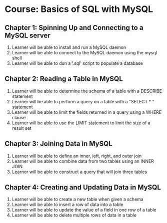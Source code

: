 Course: Basics of SQL with MySQL
================================

Chapter 1: Spinning Up and Connecting to a MySQL server
-------------------------------------------------------

1. Learner will be able to install and run a MySQL daemon
2. Learner will be able to connect to the MySQL daemon using the mysql shell
3. Learner will be able to dun a '.sql' script to populate a database

Chapter 2: Reading a Table in MySQL 
-----------------------------------

1. Learner will be able to determine the schema of a table with a DESCRIBE statement
2. Learner will be able to perform a query on a table with a "SELECT * " statement
3. Learner will be able to limit the fields returned in a query using a WHERE clause
4. Learner will be able to use the LIMIT statement to limit the size of a result set


Chapter 3: Joining Data in MySQL
--------------------------------

1. Learner will be able to define an inner, left, right, and outer join
2. Learner will be able to combine data from two tables using an INNER JOIN
3. Learner will be able to construct a query that will join three tables


Chapter 4: Creating and Updating Data in MySQL
----------------------------------------------

1. Learner will be able to create a new table when given a schema
2. Learner will be able to insert a row of data into a table
3. Learner will be able to update the value of a field in one row of a table
4. Learner will be able to delete multiple rows of data in a table
